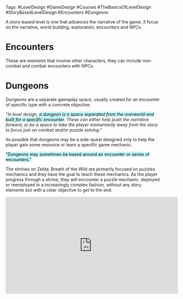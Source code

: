 Tags: #LevelDesign #GameDesign #Courses #TheBasicsOfLevelDesign #StoryBasedLevelDesign #Encounters #Dungeons

A story-based level is one that advances the narrative of the game, it focus on the narrative, world building, exploration, encounters and NPCs.
# Encounters
These are moments that involve other characters, they can include non-combat and combat encounters with NPCs.

# Dungeons
Dungeons are a separate gameplay space, usually created for an encounter of specific type with a concrete objective.

_"In level design, <mark style="background: #ABF7F7A6;">a dungeon is a space separated from the overworld and built for a specific encounter</mark>. These can either help push the narrative forward, or be a space to take the player momentarily away from the story to focus just on combat and/or puzzle solving."_

Its possible that dungeons may be a side-quest designed only to help the player gain some resource or learn a specific game mechanic. 

<mark style="background: #ABF7F7A6;">"Dungeons may sometimes be based around an encounter or series of encounters."</mark>

The shrines on Zelda: Breath of the Wild are primarily focused on puzzles mechanics and they have the goal to teach these mechanics. As the player progress through a shrine, they will encounter a puzzle mechanic, deployed or reemployed in a increasingly complex fashion, without any story elements but with a clear objective to get to the end.

<iframe width="560" height="315" src="https://www.youtube.com/embed/6LO8Z1DkDqc?si=qqvRv37o1_VXOkyV" title="YouTube video player" frameborder="0" allow="accelerometer; autoplay; clipboard-write; encrypted-media; gyroscope; picture-in-picture; web-share" referrerpolicy="strict-origin-when-cross-origin" allowfullscreen></iframe>

